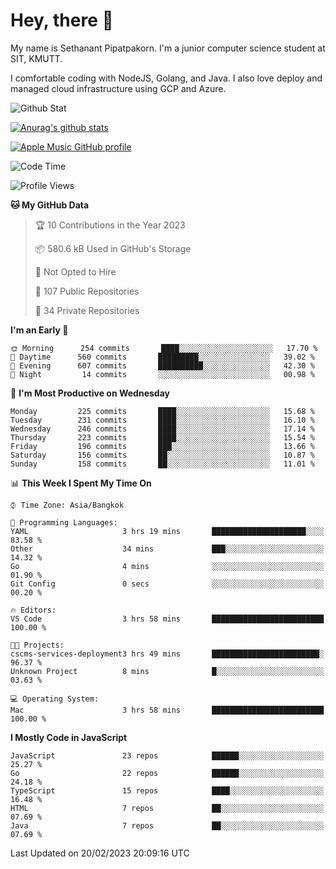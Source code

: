 # Hey, there 🙌
My name is Sethanant Pipatpakorn. I'm a junior computer science student at SIT, KMUTT.

I comfortable coding with NodeJS, Golang, and Java. I also love deploy and managed cloud infrastructure using GCP and Azure.

![Github Stat](https://github-profile-summary-cards.vercel.app/api/cards/profile-details?username=thetkpark&theme=dracula)

[![Anurag's github stats](https://github-readme-stats.vercel.app/api?username=thetkpark&count_private=true&show_icons=true&theme=tokyonight)](https://github.com/anuraghazra/github-readme-stats)

[![Apple Music GitHub profile](https://apple-music-github-profile.rayriffy.com/theme/light.svg?uid=000347.6120fcbefcb74cd59d65c108cc315787.1333)](https://github.com/rayriffy/apple-music-github-profile)

<!--START_SECTION:waka-->
![Code Time](http://img.shields.io/badge/Code%20Time-965%20hrs%2027%20mins-blue)

![Profile Views](http://img.shields.io/badge/Profile%20Views-28-blue)

**🐱 My GitHub Data** 

> 🏆 10 Contributions in the Year 2023
 > 
> 📦 580.6 kB Used in GitHub's Storage 
 > 
> 🚫 Not Opted to Hire
 > 
> 📜 107 Public Repositories 
 > 
> 🔑 34 Private Repositories  
 > 
**I'm an Early 🐤** 

```text
🌞 Morning      254 commits       ████░░░░░░░░░░░░░░░░░░░░░   17.70 % 
🌆 Daytime      560 commits       █████████░░░░░░░░░░░░░░░░   39.02 % 
🌃 Evening      607 commits       ██████████░░░░░░░░░░░░░░░   42.30 % 
🌙 Night         14 commits       ░░░░░░░░░░░░░░░░░░░░░░░░░   00.98 % 

```
📅 **I'm Most Productive on Wednesday** 

```text
Monday         225 commits       ████░░░░░░░░░░░░░░░░░░░░░   15.68 % 
Tuesday        231 commits       ████░░░░░░░░░░░░░░░░░░░░░   16.10 % 
Wednesday      246 commits       ████░░░░░░░░░░░░░░░░░░░░░   17.14 % 
Thursday       223 commits       ████░░░░░░░░░░░░░░░░░░░░░   15.54 % 
Friday         196 commits       ███░░░░░░░░░░░░░░░░░░░░░░   13.66 % 
Saturday       156 commits       ██░░░░░░░░░░░░░░░░░░░░░░░   10.87 % 
Sunday         158 commits       ██░░░░░░░░░░░░░░░░░░░░░░░   11.01 % 

```


📊 **This Week I Spent My Time On** 

```text
⌚︎ Time Zone: Asia/Bangkok

💬 Programming Languages: 
YAML                     3 hrs 19 mins       █████████████████████░░░░   83.58 % 
Other                    34 mins             ███░░░░░░░░░░░░░░░░░░░░░░   14.32 % 
Go                       4 mins              ░░░░░░░░░░░░░░░░░░░░░░░░░   01.90 % 
Git Config               0 secs              ░░░░░░░░░░░░░░░░░░░░░░░░░   00.20 % 

🔥 Editors: 
VS Code                  3 hrs 58 mins       █████████████████████████   100.00 % 

🐱‍💻 Projects: 
cscms-services-deployment3 hrs 49 mins       ████████████████████████░   96.37 % 
Unknown Project          8 mins              █░░░░░░░░░░░░░░░░░░░░░░░░   03.63 % 

💻 Operating System: 
Mac                      3 hrs 58 mins       █████████████████████████   100.00 % 

```

**I Mostly Code in JavaScript** 

```text
JavaScript               23 repos            ██████░░░░░░░░░░░░░░░░░░░   25.27 % 
Go                       22 repos            ██████░░░░░░░░░░░░░░░░░░░   24.18 % 
TypeScript               15 repos            ████░░░░░░░░░░░░░░░░░░░░░   16.48 % 
HTML                     7 repos             ██░░░░░░░░░░░░░░░░░░░░░░░   07.69 % 
Java                     7 repos             ██░░░░░░░░░░░░░░░░░░░░░░░   07.69 % 

```



 Last Updated on 20/02/2023 20:09:16 UTC
<!--END_SECTION:waka-->
